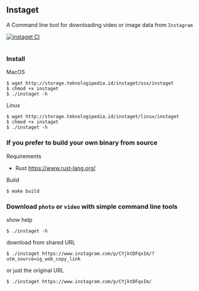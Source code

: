 ## Instaget

A Command line tool for downloading video or image data from `Instagram`

[![instaget CI](https://github.com/wuriyanto48/instaget/actions/workflows/ci.yml/badge.svg)](https://github.com/wuriyanto48/instaget/actions/workflows/ci.yml)

# 

### Install

MacOS
```shell
$ wget http://storage.teknologipedia.id/instaget/osx/instaget
$ chmod +x instaget
$ ./instaget -h
```

Linux
```shell
$ wget http://storage.teknologipedia.id/instaget/linux/instaget
$ chmod +x instaget
$ ./instaget -h
```

### If you prefer to build your own binary from source
Requirements
- Rust https://www.rust-lang.org/

Build
```shell
$ make build
```

### Download `photo` or `video` with simple command line tools

show help
```shell
$ ./instaget -h
```

download from shared URL
```shell
$ ./instaget https://www.instagram.com/p/CYjktDFqxIm/?utm_source=ig_web_copy_link
```

or just the original URL
```shell
$ ./instaget https://www.instagram.com/p/CYjktDFqxIm/
```
